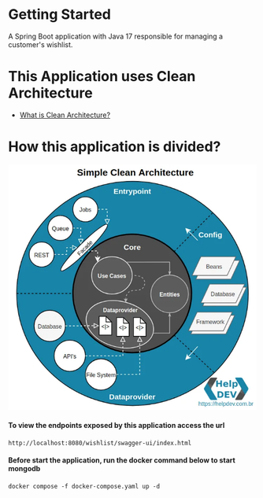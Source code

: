 # Getting Started

A Spring Boot application with Java 17 responsible for managing a customer's wishlist.

# This Application uses Clean Architecture
- [What is Clean Architecture?](https://medium.com/luizalabs/descomplicando-a-clean-architecture-cf4dfc4a1ac6)

# How this application is divided?

![drawing](src/main/resources/static/simple-clean-arch.webp)

#### To view the endpoints exposed by this application access the url
``` 
http://localhost:8080/wishlist/swagger-ui/index.html
```

#### Before start the application, run the docker command below to start mongodb
```
docker compose -f docker-compose.yaml up -d
```
